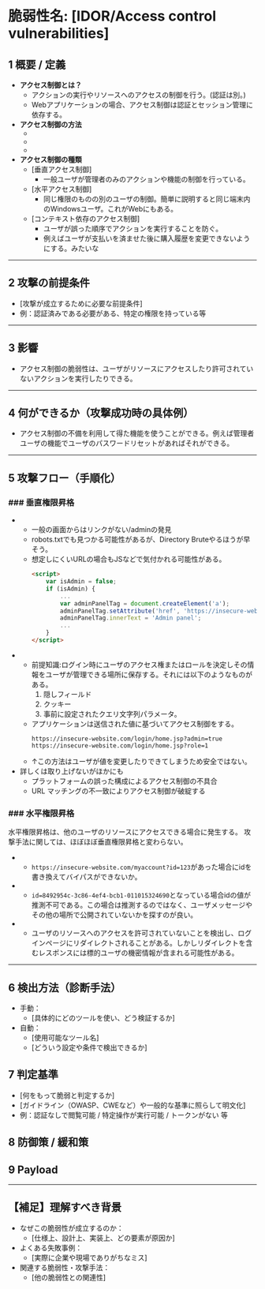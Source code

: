 # 脆弱性名: [IDOR/Access control vulnerabilities]  

## 1️ 概要 / 定義
- **アクセス制御とは？**
	- アクションの実行やリソースへのアクセスの制御を行う。(認証は別。)
	- Webアプリケーションの場合、アクセス制御は認証とセッション管理に依存する。
- **アクセス制御の方法**
	- [認証]:ユーザが本人であることを確認する。
	- [セッション管理]:同じユーザによって行われる後続のHTTP要求を識別する。
	- [アクセス制御]:ユーザが実行しようとしているアクションの実行が許可されるかどうかを決定する。
- **アクセス制御の種類**
	- [垂直アクセス制御]
		- 一般ユーザが管理者のみのアクションや機能の制御を行っている。
	- [水平アクセス制御]
		- 同じ権限のものの別のユーザの制御。簡単に説明すると同じ端末内のWindowsユーザ。これがWebにもある。
	- [コンテキスト依存のアクセス制御]
		- ユーザが誤った順序でアクションを実行することを防ぐ。
		- 例えばユーザが支払いを済ませた後に購入履歴を変更できないようにする。みたいな
---
## 2️ 攻撃の前提条件
- [攻撃が成立するために必要な前提条件]
- 例：認証済みである必要がある、特定の権限を持っている等
---
## 3️ 影響
- アクセス制御の脆弱性は、ユーザがリソースにアクセスしたり許可されていないアクションを実行したりできる。
---
## 4️ 何ができるか（攻撃成功時の具体例）
- アクセス制御の不備を利用して得た機能を使うことができる。例えば管理者ユーザの機能でユーザのパスワードリセットがあればそれができる。
---
## 5️ 攻撃フロー（手順化）
### ### 垂直権限昇格
- [ケース1]:**保護されていない機能**
	- 一般の画面からはリンクがない/adminの発見
	- robots.txtでも見つかる可能性があるが、Directory Bruteやるほうが早そう。
	- 想定しにくいURLの場合もJSなどで気付かれる可能性がある。
		```html
		<script>
			var isAdmin = false;
			if (isAdmin) {
				...
				var adminPanelTag = document.createElement('a');
				adminPanelTag.setAttribute('href', 'https://insecure-website.com/administrator-panel-yb556');
				adminPanelTag.innerText = 'Admin panel';
				...
			}
		</script>
		```
- [ケース2]:**パラメータベースのアクセス制御の不具合**
	- 前提知識:ログイン時にユーザのアクセス権またはロールを決定しその情報をユーザが管理できる場所に保存する。それには以下のようなものがある。
		1. 隠しフィールド
		2. クッキー
		3. 事前に設定されたクエリ文字列パラメータ。
	- アプリケーションは送信された値に基づいてアクセス制御をする。
		```URL
		https://insecure-website.com/login/home.jsp?admin=true
		https://insecure-website.com/login/home.jsp?role=1
		```
	- ↑この方法はユーザが値を変更したりできてしまうため安全ではない。
- 詳しくは取り上げないがほかにも
	- プラットフォームの誤った構成によるアクセス制御の不具合
	- URL マッチングの不一致によりアクセス制御が破綻する
### ### 水平権限昇格
水平権限昇格は、他のユーザのリソースにアクセスできる場合に発生する。
攻撃手法に関しては、ほぼほぼ垂直権限昇格と変わらない。
- [ケース1]:**パラメータベースのアクセス制御**
	- `https://insecure-website.com/myaccount?id=123`があった場合にidを書き換えてバイパスができないか。
- [ケース2]:**推測不可能なパラメータ値**
	- `id=8492954c-3c86-4ef4-bcb1-011015324690`となっている場合idの値が推測不可である。この場合は推測するのではなく、ユーザメッセージやその他の場所で公開されていないかを探すのが良い。
- [ケース3]:**リダイレクト時の情報漏洩**
	- ユーザのリソースへのアクセスを許可されていないことを検出し、ログインページにリダイレクトされることがある。しかしリダイレクトを含むレスポンスには標的ユーザの機密情報が含まれる可能性がある。
	

---
## 6️ 検出方法（診断手法）
- 手動：
  - [具体的にどのツールを使い、どう検証するか]
- 自動：
  - [使用可能なツール名]
  - [どういう設定や条件で検出できるか]

## 7️ 判定基準
- [何をもって脆弱と判定するか]
- [ガイドライン（OWASP、CWEなど）や一般的な基準に照らして明文化]
- 例：認証なしで閲覧可能 / 特定操作が実行可能 / トークンがない 等

## 8️ 防御策 / 緩和策

## 9 Payload
---

## 【補足】理解すべき背景
- なぜこの脆弱性が成立するのか：
  - [仕様上、設計上、実装上、どの要素が原因か]
- よくある失敗事例：
  - [実際に企業や現場でありがちなミス]
- 関連する脆弱性・攻撃手法：
  - [他の脆弱性との関連性]